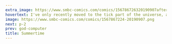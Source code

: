 ```yaml
---
extra_image: https://www.smbc-comics.com/comics/156786726320190907after.png
hovertext: I've only recently moved to the tick part of the universe, and basically AAAAAAAAAAAAAAAAAAAAAA
image: https://www.smbc-comics.com/comics/1567867224-20190907.png
next: p-2
prev: god-computer
title: Summertime
---
```


